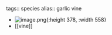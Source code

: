 tags:: species
alias:: garlic vine

- ![image.png](https://peach-geographical-bat-397.mypinata.cloud/ipfs/QmSyQJmjkbwHzQXkTWf9fEfbjiUDRaJdL2PB5m7fmvBqz7){:height 378, :width 558}
- [[vine]]
